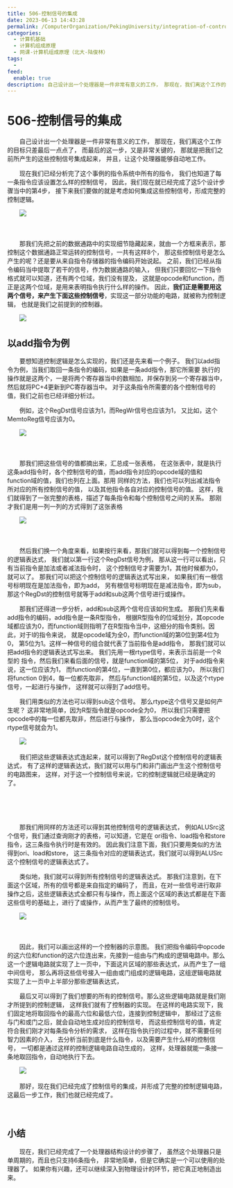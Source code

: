 ```yaml
---
title: 506-控制信号的集成
date: 2023-06-13 14:43:28
permalink: /ComputerOrganization/PekingUniversity/integration-of-control-signals
categories:
  - 计算机基础
  - 计算机组成原理
  - 网课-计算机组成原理（北大-陆俊林）
tags:
  - 
feed:
  enable: true
description: 自己设计出一个处理器是一件非常有意义的工作， 那现在，我们离这个工作的目标只差最后一点点了， 而最后的这一步，又是非常关键的， 那就是把我们之前所产生的这些控制信号集成起来， 并且，让这个处理器能够自动地工作。  
---
```

# 506-控制信号的集成

　　自己设计出一个处理器是一件非常有意义的工作， 那现在，我们离这个工作的目标只差最后一点点了， 而最后的这一步，又是非常关键的， 那就是把我们之前所产生的这些控制信号集成起来， 并且，让这个处理器能够自动地工作。  
<!-- more -->
　　现在我们已经分析完了这个事例的指令系统中所有的指令， 我们也知道了每一条指令应该设置怎么样的控制信号， 因此，我们现在就已经完成了这5个设计步骤当中的第4步， 接下来我们要做的就是考虑如何集成这些控制信号，形成完整的控制逻辑。

　　![](https://image.peterjxl.com/blog/image-20220920213111-m59txx5.png)

　　‍

　　那我们先把之前的数据通路中的实现细节隐藏起来，就由一个方框来表示，那控制这个数据通路正常运转的控制信号，一共有这样8个， 那这些控制信号是怎么产生的呢？还是要从来自指令存储器的指令编码开始说起。 之前，我们已经从指令编码当中提取了若干的信号，作为数据通路的输入， 但我们只要回忆一下指令格式就可以知道，还有两个位域，我们没有提及， 这就是opcode和function，而正是这两个位域，是用来表明指令执行什么样的操作。 因此，**我们正是需要用这两个信号，来产生下面这些控制信号**，实现这一部分功能的电路，就被称为控制逻辑， 也就是我们之前提到的控制器。

　　![](https://image.peterjxl.com/blog/image-20220920213207-11uyzx5.png)

## 以add指令为例

　　要想知道控制逻辑是怎么实现的，我们还是先来看一个例子。 我们以add指令为例，当我们取回一条指令的编码，如果是一条add指令，那它所需要 执行的操作就是这两个，一是将两个寄存器当中的数相加，并保存到另一个寄存器当中， 然后就将PC+4更新到PC寄存器当中。 对于这条指令所需要的各个控制信号的值，我们之前也已经详细分析过。 

　　例如，这个RegDst信号应该为1，而RegWr信号也应该为1， 又比如，这个MemtoReg信号应该为0。

　　![](https://image.peterjxl.com/blog/image-20220920213303-rvnmhbv.png)

　　‍

　　那我们把这些信号的值都摘出来，汇总成一张表格， 在这张表中，就是执行这条add指令时，各个控制信号的值，而add指令对应的opcode域的值和function域的值，我们也列在上面。那用 同样的方法，我们也可以列出减法指令所对应的所有控制信号的值， 以及其他指令各自对应的控制信号的值。 这样，我们就得到了一张完整的表格，描述了每条指令和每个控制信号之间的关系。 那刚才我们是用一列一列的方式得到了这张表格

　　![](https://image.peterjxl.com/blog/image-20220920213344-9hsm7ej.png)

　　‍

　　然后我们换一个角度来看，如果按行来看，那我们就可以得到每一个控制信号的逻辑表达式， 我们就以第一行这个RegDst信号为例， 那从这一行可以看出，只有当前指令是加法或者减法指令时， 这个控制信号才需要为1，其他时候都为0，就可以了。 那我们可以把这个控制信号的逻辑表达式写出来， 如果我们有一根信号标明现在是加法指令，即为add， 另有根信号标明现在是减法指令，即为sub， 那这个RegDst的控制信号就等于add和sub这两个信号进行或操作。 

　　那我们还得进一步分析，add和sub这两个信号应该如何生成。 那我们先来看add指令的编码，add指令是一条R型指令， 根据R型指令的位域划分，其opcode域都应该为0，而function域则指明了在R型指令当中，这细分的指令类别。因此，对于I的指令来说， 就是opcode域为全0，而function域的第0位到第4位为0， 第5位为1。这样一种信号的组合就代表了当前指令是add指令， 那我们就可以把add指令的逻辑表达式写出来。 我们先用一根rtype信号，来表示当前是一个R型的 指令，然后我们来看后面的信号，就是function域的第5位， 对于add指令来说，这一位应该为1， 而function的第4位，一直到第0位，都应该为0， 所以我们将function 0到4，每一位都先取非， 然后与function域的第5位，以及这个rtype信号，一起进行与操作， 这样就可以得到了add信号。

　　我们用类似的方法也可以得到sub这个信号。 那么rtype这个信号又是如何产生呢？ 这非常地简单，因为R型指令就是opcode全为0， 所以我们只需要把opcode中的每一位都先取非，然后进行与操作， 那么当opcode全为0时，这个rtype信号就会为1。

　　![](https://image.peterjxl.com/blog/image-20220920213551-22v2879.png)

　　我们把这些逻辑表达式连起来，就可以得到了RegDst这个控制信号的逻辑表达式， 有了这样的逻辑表达式，我们就可以用与门和非门画出产生这个控制信号的电路图来， 这样，对于这一个控制信号来说，它的控制逻辑就已经是确定的了。 

　　‍

　　‍

　　那我们用同样的方法还可以得到其他控制信号的逻辑表达式， 例如ALUSrc这个信号，我们通过查询刚才的表格，可以知道，它是在 ori指令、load指令和store指令，这三条指令执行时是有效的。 因此我们注意下面，我们只要用类似的方法得到ori、load和store， 这三条指令对应的逻辑表达式，我们就可以得到ALUSrc这个控制信号的逻辑表达式了。 

　　类似地，我们就可以得到所有控制信号的逻辑表达式。 那我们注意到，在下面这个区域，所有的信号都是来自指定的编码了， 而且，在对一些信号进行取非操作之后，这些逻辑表达式全都只有与操作，而上面这个区域的表达式都是在下面这些信号的基础上，进行了或操作，从而产生了最终的控制信号。

　　![](https://image.peterjxl.com/blog/image-20220920213723-fc1awdq.png)

　　‍

　　因此，我们可以画出这样的一个控制器的示意图。 我们把指令编码中opcode的这六位和function的这六位连出来，先接到一组由与门构成的逻辑电路中。那么这一个逻辑电路就实现了上一页中，下面这片区域的那些表达式，从而产生了一组中间信号， 那么再将这些信号接入一组由或门组成的逻辑电路，这组逻辑电路就实现了上一页中上半部分那些逻辑表达式， 

　　最后又可以得到了我们想要的所有的控制信号。那么这些逻辑电路就是我们刚才所提到的控制逻辑， 这样我们就有了控制器的实现。 在这样的电路实现下，我们固定地将取回指令的最高六位和最低六位，连接到控制逻辑中， 那经过了这些与门和或门之后，就会自动地生成对应的控制信号， 而这些控制信号的值，肯定符合我们刚才对每条指令分析的需求， 这样在指令执行的过程中，就不需要任何智力因素的介入， 去分析当前到底是什么指令，以及需要产生什么样的控制信号， 一切都是通过这样的控制逻辑电路自动生成的， 这样，处理器就能一条接一条地取回指令，自动地执行下去。

　　![](https://image.peterjxl.com/blog/image-20220920213838-7xyhwcf.png)

　　那好，现在我们已经完成了控制信号的集成，并形成了完整的控制逻辑电路， 这最后一步工作，我们也就已经完成了。

　　‍

## 小结

　　现在，我们已经完成了一个处理器结构设计的步骤了， 虽然这个处理器只是单周期的，而且也只支持6条指令， 非常地简单，但是它确实是一个可以使用的处理器了。 如果你有兴趣，还可以继续深入到物理设计的环节，把它真正地制造出来。
